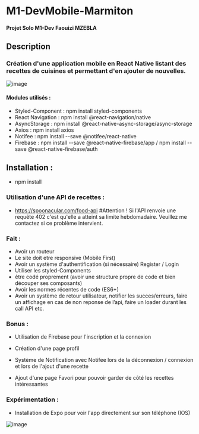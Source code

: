 # M1-DevMobile-Marmiton

#### Projet Solo M1-Dev Faouizi MZEBLA

## Description
### Création d'une application mobile en React Native listant des recettes de cuisines et permettant d'en ajouter de nouvelles.
![image](https://user-images.githubusercontent.com/56970054/226432929-538ac5eb-77c1-4752-8773-befa60a37e7f.png)

#### Modules utilisés :
- Styled-Component : npm install styled-components
- React Navigation : npm install @react-navigation/native
- AsyncStorage : npm install @react-native-async-storage/async-storage
- Axios : npm install axios
- Notifee : npm install --save @notifee/react-native
- Firebase : npm install --save @react-native-firebase/app / npm install --save @react-native-firebase/auth


## Installation : 
- npm install

### Utilisation d'une API de recettes :

- https://spoonacular.com/food-api
#Attention !
Si l'API renvoie une requête 402 c'est qu'elle a atteint sa limite hebdomadaire. Veuillez me contactez si ce problème intervient.

### Fait : 

- Avoir un routeur
- Le site doit etre responsive (Mobile First)
- Avoir un système d'authentification (si nécessaire) Register / Login
- Utiliser les styled-Components
- être codé proprement (avoir une structure propre de code et bien découper ses composants)
- Avoir les normes récentes de code (ES6+)
- Avoir un système de retour utilisateur, notifier les succes/erreurs, faire un affichage en cas de non reponse de l’api, faire un loader durant les call API etc.

### Bonus :

- Utilisation de Firebase pour l'inscription et la connexion

- Création d'une page profil

- Système de Notification avec Notifee lors de la déconnexion / connexion et lors de l'ajout d'une recette

- Ajout d'une page Favori pour pouvoir garder de côté les recettes intéressantes

### Expérimentation :

- Installation de Expo pour voir l'app directement sur son téléphone (IOS)

![image](https://user-images.githubusercontent.com/56970054/226328718-3b9f3c69-ac53-475e-8593-2ab2335eca59.png) 




